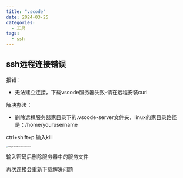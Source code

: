 ```yaml
---
title: "vscode"
date: 2024-03-25
categories:
  - 工具
tags:
  - ssh
---
```


## ssh远程连接错误

报错：

* 无法建立连接，下载vscode服务器失败-请在远程安装curl

解决办法：

- 删除远程服务器家目录下的.vscode-server文件夹，linux的家目录路径是：/home/yourusername

ctrl+shift+p 输入kill

<img src="http://typora-tutu.oss-cn-chengdu.aliyuncs.com/img/image-20240325221202501.png" alt="image-20240325221202501" style="zoom:33%;" />

输入密码后删除服务器中的服务文件

再次连接会重新下载解决问题
